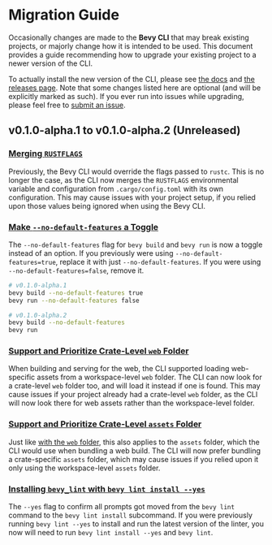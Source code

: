 # Migration Guide

Occasionally changes are made to the **Bevy CLI** that may break existing projects, or majorly change how it is intended to be used. This document provides a guide recommending how to upgrade your existing project to a newer version of the CLI.

To actually install the new version of the CLI, please see [the docs] and [the releases page]. Note that some changes listed here are optional (and will be explicitly marked as such). If you ever run into issues while upgrading, please feel free to [submit an issue].

[the docs]: https://thebevyflock.github.io/bevy_cli/cli/index.html
[the releases page]: https://github.com/TheBevyFlock/bevy_cli/releases
[submit an issue]: https://github.com/TheBevyFlock/bevy_cli/issues

## v0.1.0-alpha.1 to v0.1.0-alpha.2 (Unreleased)

### [Merging `RUSTFLAGS`](https://github.com/TheBevyFlock/bevy_cli/pull/540)

Previously, the Bevy CLI would override the flags passed to `rustc`. This is no longer the case, as the CLI now merges the `RUSTFLAGS` environmental variable and configuration from `.cargo/config.toml` with its own configuration. This may cause issues with your project setup, if you relied upon those values being ignored when using the Bevy CLI.

### [Make `--no-default-features` a Toggle](https://github.com/TheBevyFlock/bevy_cli/pull/473)

The `--no-default-features` flag for `bevy build` and `bevy run` is now a toggle instead of an option. If you previously were using `--no-default-features=true`, replace it with just `--no-default-features`. If you were using `--no-default-features=false`, remove it.

```sh
# v0.1.0-alpha.1
bevy build --no-default-features true
bevy run --no-default-features false

# v0.1.0-alpha.2
bevy build --no-default-features
bevy run
```

### [Support and Prioritize Crate-Level `web` Folder](https://github.com/TheBevyFlock/bevy_cli/pull/485)

When building and serving for the web, the CLI supported loading web-specific assets from a workspace-level `web` folder. The CLI can now look for a crate-level `web` folder too, and will load it instead if one is found. This may cause issues if your project already had a crate-level `web` folder, as the CLI will now look there for web assets rather than the workspace-level folder.

### [Support and Prioritize Crate-Level `assets` Folder](https://github.com/TheBevyFlock/bevy_cli/pull/490)

Just like [with the `web` folder](#support-and-prioritize-crate-level-web-folder), this also applies to the `assets` folder, which the CLI would use when bundling a web build. The CLI will now prefer bundling a crate-specific `assets` folder, which may cause issues if you relied upon it only using the workspace-level `assets` folder.

### [Installing `bevy_lint` with `bevy lint install --yes`](https://github.com/TheBevyFlock/bevy_cli/pull/583)

The `--yes` flag to confirm all prompts got moved from the `bevy lint` command to the `bevy lint install` subcommand. If you were previously running `bevy lint --yes` to install and run the latest version of the linter, you now will need to run `bevy lint install --yes` and `bevy lint`.
